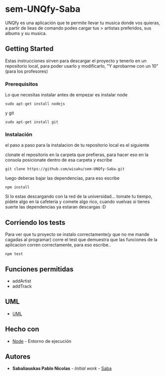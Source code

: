 
  # sem-UNQfy-Saba

UNQfy es una aplicación que te permite llevar tu musica donde vos quieras, a partir de lieas de comando podes cargar tus > artistas preferidos, sus albums y su musica. 

## Getting Started

Estas instrucciones sirven para descargar el proyecto y tenerlo en un repositorio local, para poder usarlo y modificarlo, "Y aprobarme con un 10"(para los profesores)

### Prerequisitos

Lo que necesitas instalar antes de empezar es instalar node 

```
sudo apt-get install nodejs
```
y git
```
sudo apt-get install git
```
### Instalación

el paso a paso para la instalacion de tu repositorio local es el siguiente

clonate el repositorio en la carpeta que prefieras, 
para hacer eso en la consola posicionate dentro de esa carpeta y escribe

```
git clone https://github.com/wisaku/sem-UNQfy-Saba.git
```
luego deberas bajar las dependencias, para eso escribe

```
npm install
```

Si lo estas descargando con la red de la universidad... tomate tu tiempo, pidete algo en la cafeteria y comete algo rico, cuando vuelvas si tienes suerte las dependencias ya estaran descargas :D

## Corriendo los tests

Para ver que tu proyecto se instalo correctamente(y que no me mande cagadas al programar) corre el test que demuestra que las funciones de la aplicacion corren correctamente, para eso escribe..

```
npm test
```



## Funciones permitidas

- addArtist
- addTrack

## UML

* [UML](https://drive.google.com/file/d/185mpnGDflgvlAK5hwWwU4EDlZkJayPl9/view?usp=sharing)


## Hecho con

* [Node](https://nodejs.org/es/) - Entorno de ejecución


## Autores

* **Sabaliauskas Pablo Nicolas** - *Initial work* - [Saba](https://github.com/wisaku)
